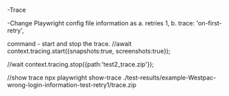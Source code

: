 -Trace

-Change Playwright config file information as
a. retries 1,
b. trace: 'on-first-retry',

command - start and stop the trace.
//await context.tracing.start({snapshots:true, screenshots:true});

//wait context.tracing.stop({path:'test2_trace.zip'});

//show trace
npx playwright show-trace ./test-results/example-Westpac-wrong-login-information-test-retry1/trace.zip